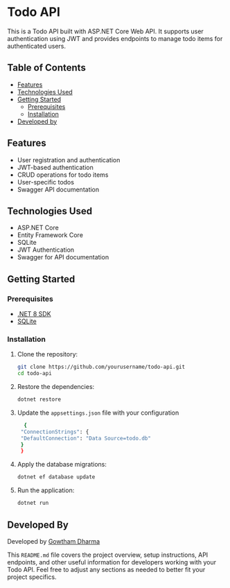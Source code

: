 # Todo API

This is a Todo API built with ASP.NET Core Web API. It supports user authentication using JWT and provides endpoints to manage todo items for authenticated users.

## Table of Contents

- [Features](#features)
- [Technologies Used](#technologies-used)
- [Getting Started](#getting-started)
  - [Prerequisites](#prerequisites)
  - [Installation](#installation)
- [Developed by](#developed-by)

## Features

- User registration and authentication
- JWT-based authentication
- CRUD operations for todo items
- User-specific todos
- Swagger API documentation

## Technologies Used

- ASP.NET Core
- Entity Framework Core
- SQLite
- JWT Authentication
- Swagger for API documentation

## Getting Started

### Prerequisites

- [.NET 8 SDK](https://dotnet.microsoft.com/download/dotnet/8.0)
- [SQLite](https://www.sqlite.org/download.html)

### Installation

1. Clone the repository:

   ```bash
   git clone https://github.com/yourusername/todo-api.git
   cd todo-api

2. Restore the dependencies:
   
    ```bash
    dotnet restore

3. Update the `appsettings.json` file with your configuration

   ```bash
     {
    "ConnectionStrings": {
    "DefaultConnection": "Data Source=todo.db"
    }
    }

4. Apply the database migrations:

   ```bash
   dotnet ef database update

5. Run the application:

   ```bash
   dotnet run

## Developed By

Developed by [Gowtham Dharma]([https://www.linkedin.com/in/gowtham-dharma-e-0a463a232/])


This `README.md` file covers the project overview, setup instructions, API endpoints, and other useful information for developers working with your Todo API. Feel free to adjust any sections as needed to better fit your project specifics.

